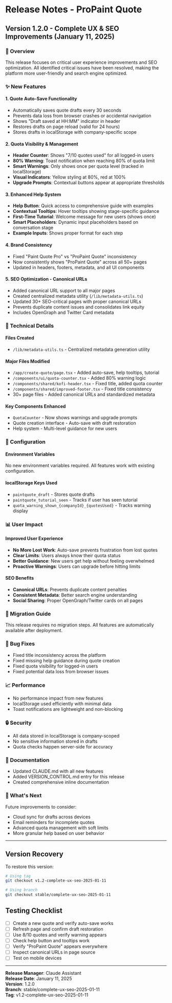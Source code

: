# Release Notes - ProPaint Quote

## Version 1.2.0 - Complete UX & SEO Improvements (January 11, 2025)

### 🎯 Overview
This release focuses on critical user experience improvements and SEO optimization. All identified critical issues have been resolved, making the platform more user-friendly and search engine optimized.

### ✨ New Features

#### 1. **Quote Auto-Save Functionality** 
- Automatically saves quote drafts every 30 seconds
- Prevents data loss from browser crashes or accidental navigation
- Shows "Draft saved at HH:MM" indicator in header
- Restores drafts on page reload (valid for 24 hours)
- Stores drafts in localStorage with company-specific scope

#### 2. **Quota Visibility & Management**
- **Header Counter**: Shows "7/10 quotes used" for all logged-in users
- **80% Warning**: Toast notification when reaching 80% of quota limit
- **Smart Warnings**: Only shows once per quota level (tracked in localStorage)
- **Visual Indicators**: Yellow styling at 80%, red at 100%
- **Upgrade Prompts**: Contextual buttons appear at appropriate thresholds

#### 3. **Enhanced Help System**
- **Help Button**: Quick access to comprehensive guide with examples
- **Contextual Tooltips**: Hover tooltips showing stage-specific guidance
- **First-Time Tutorial**: Welcome message for new users (shows once)
- **Smart Placeholders**: Dynamic input placeholders based on conversation stage
- **Example Inputs**: Shows proper format for each step

#### 4. **Brand Consistency**
- Fixed "Paint Quote Pro" vs "ProPaint Quote" inconsistency
- Now consistently shows "ProPaint Quote" across all 50+ pages
- Updated in headers, footers, metadata, and all UI components

#### 5. **SEO Optimization - Canonical URLs**
- Added canonical URL support to all major pages
- Created centralized metadata utility (`/lib/metadata-utils.ts`)
- Updated 30+ SEO-critical pages with proper canonical URLs
- Prevents duplicate content issues and consolidates link equity
- Includes OpenGraph and Twitter Card metadata

### 📝 Technical Details

#### Files Created
- `/lib/metadata-utils.ts` - Centralized metadata generation utility

#### Major Files Modified
- `/app/create-quote/page.tsx` - Added auto-save, help tooltips, tutorial
- `/components/ui/quota-counter.tsx` - Added 80% warning logic
- `/components/shared/kofi-header.tsx` - Fixed title, added quota counter
- `/components/shared/improved-footer.tsx` - Fixed title consistency
- 30+ page files - Added canonical URLs and standardized metadata

#### Key Components Enhanced
- `QuotaCounter` - Now shows warnings and upgrade prompts
- Quote creation interface - Auto-save with draft restoration
- Help system - Multi-level guidance for new users

### 🔧 Configuration

#### Environment Variables
No new environment variables required. All features work with existing configuration.

#### localStorage Keys Used
- `paintquote_draft` - Stores quote drafts
- `paintquote_tutorial_seen` - Tracks if user has seen tutorial
- `quota_warning_shown_{companyId}_{quotesUsed}` - Tracks warning display

### 📊 User Impact

#### Improved User Experience
- **No More Lost Work**: Auto-save prevents frustration from lost quotes
- **Clear Limits**: Users always know their quota status
- **Better Guidance**: New users get help without feeling overwhelmed
- **Proactive Warnings**: Users can upgrade before hitting limits

#### SEO Benefits
- **Canonical URLs**: Prevents duplicate content penalties
- **Consistent Metadata**: Better search engine understanding
- **Social Sharing**: Proper OpenGraph/Twitter cards on all pages

### 🚀 Migration Guide

This release requires no migration steps. All features are automatically available after deployment.

### 🐛 Bug Fixes
- Fixed title inconsistency across the platform
- Fixed missing help guidance during quote creation
- Fixed quota visibility for logged-in users
- Fixed potential data loss from browser issues

### 📈 Performance
- No performance impact from new features
- localStorage used efficiently with minimal data
- Toast notifications are lightweight and non-blocking

### 🔒 Security
- All data stored in localStorage is company-scoped
- No sensitive information stored in drafts
- Quota checks happen server-side for accuracy

### 📝 Documentation
- Updated CLAUDE.md with all new features
- Added VERSION_CONTROL.md entry for this release
- Created comprehensive inline documentation

### 🎯 What's Next
Future improvements to consider:
- Cloud sync for drafts across devices
- Email reminders for incomplete quotes
- Advanced quota management with soft limits
- More granular help based on user behavior

---

## Version Recovery

To restore this version:
```bash
# Using tag
git checkout v1.2-complete-ux-seo-2025-01-11

# Using branch
git checkout stable/complete-ux-seo-2025-01-11
```

## Testing Checklist

- [ ] Create a new quote and verify auto-save works
- [ ] Refresh page and confirm draft restoration
- [ ] Use 8/10 quotes and verify warning appears
- [ ] Check help button and tooltips work
- [ ] Verify "ProPaint Quote" appears everywhere
- [ ] Inspect canonical URLs in page source
- [ ] Test on mobile devices

---

**Release Manager**: Claude Assistant  
**Release Date**: January 11, 2025  
**Version**: 1.2.0  
**Branch**: stable/complete-ux-seo-2025-01-11  
**Tag**: v1.2-complete-ux-seo-2025-01-11